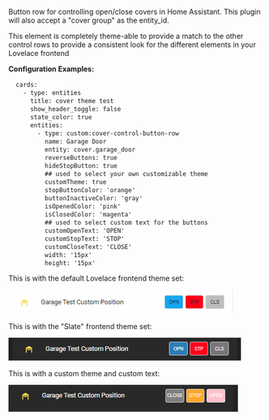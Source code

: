 Button row for controlling open/close covers in Home Assistant. This plugin will also accept a "cover group" as the entity_id.

This element is completely theme-able to provide a match to the other control rows to provide a consistent look for the different elements in your Lovelace frontend

<b>Configuration Examples:</b>
    
  ```
    cards:
      - type: entities
        title: cover theme test
        show_header_toggle: false
        state_color: true
        entities:
          - type: custom:cover-control-button-row
            name: Garage Door
            entity: cover.garage_door
            reverseButtons: true
            hideStopButton: true
            ## used to select your own customizable theme
            customTheme: true
            stopButtonColor: 'orange'
            buttonInactiveColor: 'gray'
            isOpenedColor: 'pink'
            isClosedColor: 'magenta'
            ## used to select custom text for the buttons
            customOpenText: 'OPEN'
            customStopText: 'STOP'
            customCloseText: 'CLOSE'
            width: '15px'
            height: '15px'
  ```

This is with the default Lovelace frontend theme set:

![Default](cover_default.gif)

This is with the "Slate" frontend theme set:

![Slate](cover_default_slate.gif)

This is with a custom theme and custom text:

![Custom Theme and Text](cover_themed_text_slate.gif)
